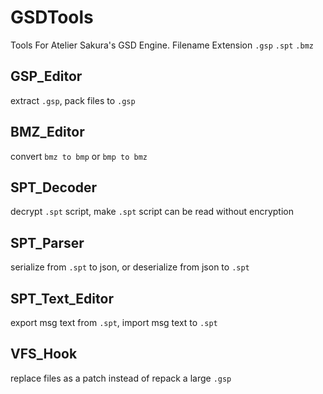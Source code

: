 # GSDTools
Tools For Atelier Sakura's GSD Engine. Filename Extension `.gsp` `.spt` `.bmz`

## GSP_Editor
extract `.gsp`, pack files to `.gsp`  

## BMZ_Editor
convert `bmz to bmp` or `bmp to bmz`  

## SPT_Decoder
decrypt `.spt` script, make `.spt` script can be read without encryption

## SPT_Parser
serialize from `.spt` to json, or deserialize from json to `.spt`  

## SPT_Text_Editor
export msg text from `.spt`, import msg text to `.spt`

## VFS_Hook
replace files as a patch instead of repack a large `.gsp`
